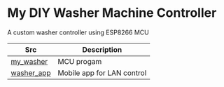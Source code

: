 # My DIY Washer Machine Controller

A custom washer controller using ESP8266 MCU

| Src                       | Description                |
| ------------------------- | -------------------------- |
| [my_washer](/my_washer)   | MCU progam                 |
| [washer_app](/washer_app) | Mobile app for LAN control |
